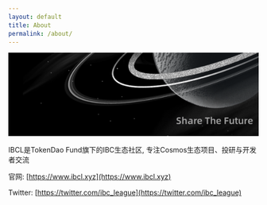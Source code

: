 ```yaml
---
layout: default
title: About
permalink: /about/
---
```


![](/assets/ibcl-head.png)

IBCL是TokenDao Fund旗下的IBC生态社区, 专注Cosmos生态项目、投研与开发者交流

官网: [https://www.ibcl.xyz](https://www.ibcl.xyz)

Twitter: [https://twitter.com/ibc_league](https://twitter.com/ibc_league) 